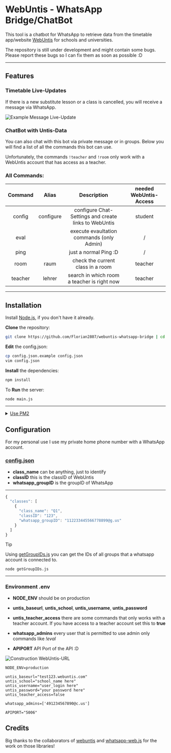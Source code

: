 # WebUntis - WhatsApp Bridge/ChatBot

This tool is a chatbot for WhatsApp to retrieve data from the timetable app/website [WebUntis](https://webuntis.com) for schools and universities.

The repository is still under development and might contain some bugs. Please report these bugs so I can fix them as soon as possible :D

--- 

## Features

### Timetable Live-Updates
If there is a new substitute lesson or a class is cancelled, you will receive a message via WhatsApp.

![Example Message Live-Update](https://i.2807.eu/1UzNh.png)


### ChatBot with Untis-Data
You can also chat with this bot via private message or in groups. Below you will find a list of all the commands this bot can use.

Unfortunately, the commands `!teacher` and `!room` only work with a WebUntis account that has access as a teacher.

### All Commands: 

| Command  | Alias | Description  | needed WebUntis-Access|
|:--------:|:-----:|:------------:|:---------------------:|
 | config | configure | configure Chat-Settings and create links to WebUntis | student
 | eval |  | execute evaultation commands (only Admin) | /
 | ping |  | just a normal Ping :D | /
 | room | raum | check the current class in a room | teacher
 | teacher | lehrer | search in which room a teacher is right now | teacher 

--- 

## Installation

Install [Node.js](https://nodejs.org/), if you don't have it already.

**Clone** the repository:
```bash
git clone https://github.com/Florian2807/webuntis-whatsapp-bridge | cd webuntis-whatsapp-bridge
```
**Edit** the config.json:
```bash
cp config.json.example config.json
vim config.json
```
**Install** the dependencies:
```bash
npm install
```
To **Run** the server:
```bash
node main.js
```

---
<details>
  <summary><u>Use PM2</u></summary>

  You also can use [PM2](https://www.npmjs.com/package/pm2) to run this application in the background:

  **Install** PM2 as a global dependency:
  ```bash
  npm install -g pm2
  ```

  **Run** the application:
  ```bash
  pm2 start main.js
  ```
  ---
</details>

## Configuration

For my personal use I use my private home phone number with a WhatsApp account.

### [config.json](./config.json.example)

- **class_name** can be anything, just to identify
- **classID** this is the classID of WebUntis
- **whatsapp_groupID** is the groupID of WhatsApp

---
```js
{
  "classes": [
    {
      "class_name": "Q1",
      "classID": "123",
      "whatsapp_groupID": "112233445566778899@g.us"
    }
  ]
}
```
> [!TIP]
> Using [getGroupIDs.js](./getGroupIDs.js) you can get the IDs of all groups that a whatsapp account is connected to.
>
> ```
> node getGroupIDs.js
> ```
___

### Environment .env
- **NODE_ENV** should be on production
  
- **untis_baseurl**, **untis_school**, **untis_username**, **untis_password**
- **untis_teacher_access** there are some commands that only works with a teacher account. If you have access to a teacher account set this to **true**
  
- **whatsapp_admins** every user that is permitted to use admin only commands like *!eval*
- **APIPORT** API Port of the API :D

![Construction WebUntis-URL](https://i.2807.eu/jqlb8.png)

```
NODE_ENV=production

untis_baseurl="test123.webuntis.com"
untis_school="school_name here"
untis_username="user_login here"
untis_password="your password here"
untis_teacher_access=false

whatsapp_admins=['491234567890@c.us']

APIPORT="5006"
```

## Credits
Big thanks to the collaborators of [webuntis](https://github.com/SchoolUtils/WebUntis) and [whatsapp-web.js](https://github.com/pedroslopez/whatsapp-web.js) for the work on those libraries!

